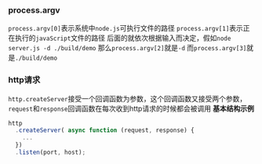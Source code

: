 
### process.argv

`process.argv[0]`表示系统中`node.js`可执行文件的路径
`process.argv[1]`表示正在执行的`javaScript`文件的路径
后面的就依次根据输入而决定，假如`node server.js -d ./build/demo`
那么`process.argv[2]`就是`-d` 而`process.argv[3]`就是`./build/demo`

### http请求

`http.createServer`接受一个回调函数为参数，这个回调函数又接受两个参数，`request`和`response`回调函数在每次收到http请求的时候都会被调用
**基本结构示例**

```js
http
  .createServer( async function (request, response) {
    ...
  })
  .listen(port, host);
```

